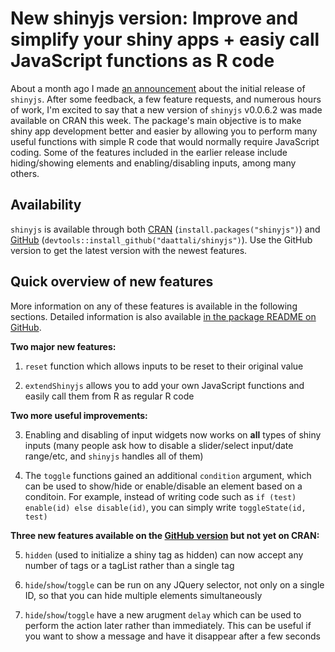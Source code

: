 # New shinyjs version: Improve and simplify your shiny apps + easiy call JavaScript functions as R code

About a month ago I made [an announcement](http://deanattali.com/2015/04/23/shinyjs-r-package/) about the initial release of `shinyjs`. After some feedback, a few feature requests, and numerous hours of work, I'm excited to say that a new version of `shinyjs` v0.0.6.2 was made available on CRAN this week. The package's main objective is to make shiny app development better and easier by allowing you to perform many useful functions with simple R code that would normally require JavaScript coding. Some of the features included in the earlier release include hiding/showing elements and enabling/disabling inputs, among many others. 

## Availability

`shinyjs` is available through both [CRAN](http://cran.r-project.org/web/packages/shinyjs/)
(`install.packages("shinyjs")`) and [GitHub](https://github.com/daattali/shinyjs)
(`devtools::install_github("daattali/shinyjs")`). Use the GitHub version to get the latest version with the newest features.

## Quick overview of new features

More information on any of these features is available in the following sections. Detailed information is also available [in the package README on GitHub](https://github.com/daattali/shinyjs#readme).

**Two major new features:**

1. `reset` function which allows inputs to be reset to their original value

2. `extendShinyjs` allows you to add your own JavaScript functions and easily call them from R as regular R code

**Two more useful improvements:**

3. Enabling and disabling of input widgets now works on **all** types of shiny inputs (many people ask how to disable a slider/select input/date range/etc, and `shinyjs` handles all of them)

4. The `toggle` functions gained an additional `condition` argument, which can be used to show/hide or enable/disable an element based on a conditoin. For example, instead of writing code such as `if (test) enable(id) else disable(id)`, you can simply write `toggleState(id, test)`

**Three new features available on the [GitHub version](https://github.com/daattali/shinyjs) but not yet on CRAN:**

5. `hidden` (used to initialize a shiny tag as hidden) can now accept any number of tags or a tagList rather than a single tag

6. `hide`/`show`/`toggle` can be run on any JQuery selector, not only on a single ID, so that you can hide multiple elements simultaneously 

7. `hide`/`show`/`toggle` have a new arugment `delay` which can be used to perform the action later rather than immediately. This can be useful if you want to show a message and have it disappear after a few seconds


